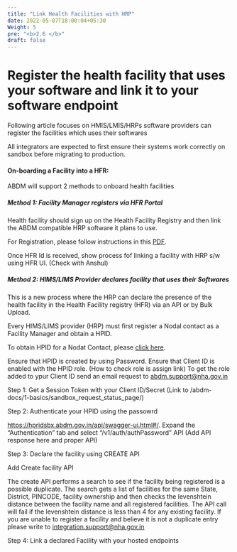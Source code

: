 ```yaml
---
title: "Link Health Facilities with HRP"
date: 2022-05-07T18:00:04+05:30
Weight: 5 
pre: "<b>2.6 </b>"
draft: false
---
```



# Register the health facility that uses your software and link it to your software endpoint

Following article focuses on HMIS/LMIS/HRPs software providers can register the facilities which uses their softwares

All integrators are expected to first ensure their systems work correctly on sandbox before migrating to production.

#### On-boarding a Facility into a HFR:
ABDM will support 2 methods to onboard health facilities

##### Method 1: Facility Manager registers via HFR Portal
Health facility should sign up on the Health Facility Registry and then link the ABDM compatible HRP software it plans to use.

For Registration, please follow instructions in this [PDF](/abdm-docs/img/HFR%20Registration%20Flow.pdf).

Once HFR Id is received, show process fof linking a facility with HRP s/w using HFR UI. (Check with Anshul)

##### Method 2: HIMS/LIMS Provider declares facility that uses their Softwares

This is a new process where the HRP can declare the presence of the health facility in the Health Facility registry (HFR) via an API or by Bulk Upload. 

Every HIMS/LIMS provider (HRP) must first register a Nodal contact as a Facility Manager and obtain a HPID.

To obtain HPID for a Nodat Contact, please [click here](https://hprid.ndhm.gov.in/register).

Ensure that HPID is created by using Password.
Ensure that Client ID is enabled with the HPID role. (How to check role is assign link)
To get the role added to ypur Client ID send an email request to abdm.support@nha.gov.in

Step 1: Get a Session Token with your Client ID/Secret
(Link to /abdm-docs/1-basics/sandbox_request_status_page/)

Step 2: Authenticate your HPID using the passowrd

https://hpridsbx.abdm.gov.in/api/swagger-ui.html#/. Expand the “Authentication” tab and select “/v1/auth/authPassword” API (Add API response here and proper API)

Step 3: Declare the facility using CREATE API

Add Create facility API

The create API performs a search to see if the facility being registered is a possible duplicate. The search gets a list of facilities for the same State, District, PINCODE, facility ownership and then checks the levenshtein distance between the facility name and all registered facilities. The API call will fail if the levenshtein distance is less than 4 for any existing facility. If you are unable to register a facility and believe it is not a duplicate entry please write to integration.support@nha.gov.in

Step 4: Link a declared Facility with your hosted endpoints
